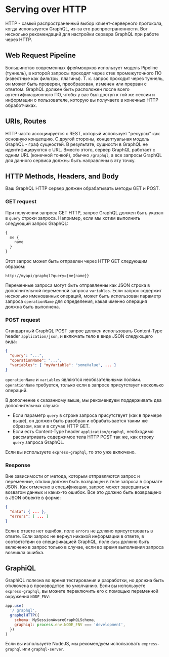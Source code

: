 # Serving over HTTP

HTTP - самый распространенный выбор клиент-серверного протокола, когда используется GraphQL, из-за его распространенности. Вот несколько рекомендаций для настройки сервера GraphQL при работе через HTTP.

## Web Request Pipeline

Большинство современных фреймворков использует модель Pipeline (туннель), в которой запросы проходят через стек промежуточного ПО (известные как фильтры, плагины). Т. к. запрос проходит через туннель, он может быть проверен, преобразован, изменен или прерван с ответом. GraphQL должен быть расположен после всего аутентификационного ПО, чтобы у вас был доступ к той же сессии и информации о пользователе, которую вы получаете в конечных HTTP обработчиках.

## URIs, Routes

HTTP часто ассоциируется с REST, который использует "ресурсы" как основную концепцию. С другой стороны, концептуальная модель GraphQL - граф сущностей. В результате, сущности в GraphQL не идентифицируются с URL. Вместо этого, сервер GraphQL работает с одним URL (конечной точкой), обычно `/graphql`, а все запросы GraphQL для данного сервиса должны быть направлены в эту точку.

## HTTP Methods, Headers, and Body

Ваш GraphQL HTTP сервер должен обрабатывать методы GET и POST.

### GET request

При получении запроса GET HTTP, запрос GraphQL должен быть указан в `query` строки запроса. Например, если мы хотим выполнить следующий запрос GraphQL:

```graphql
{
  me {
    name
  }
}
```

Этот запрос может быть отправлен через HTTP GET следующим образом:

```
http://myapi/graphql?query={me{name}}
```

Переменные запроса могут быть отправленны как JSON строка в дополнительной переменной запроса `variables`. Если запрос содержит несколько именованных операций, может быть использован параметр запроса `operationName` для определения, какая именно операция должна быть выполнена.

### POST request

Стандартный GraphQL POST запрос должен использовать Content-Type header `application/json`, и включать тело в виде JSON следующего вида:

```json
{
  "query": "...",
  "operationName": "...",
  "variables": { "myVariable": "someValue", ... }
}
```

`operationName` и `variables` являются необязательными полями. `operationName` требуется, только если в запросе присутствует несколько операций.

В дополнение к сказанному выше, мы рекомендуем поддерживать два дополнительных случая:

- Если параметр `query` в строке запроса присутствует (как в примере выше), он должен быть разобран и обрабатывается таким же образом, как и в случае HTTP GET.
- Если есть Content-Type header `application/graphql`, необходимо рассматривать содержимое тела HTTP POST так же, как строку `query` запроса GraphQL.

Если вы используете `express-graphql`, то это уже включено.

### Response

Вне зависимости от метода, которым отправляются запрос и переменные, отклик должен быть возвращен в теле запроса в формате JSON. Как отмечено в спецификации, запрос может завершиться возватом данных и каких-то ошибок. Все это должно быть возвращено в JSON объекте в форме:

```json
{
  "data": { ... },
  "errors": [ ... ]
}
```

Если в ответе нет ошибок, поле `errors` не должно присутствовать в ответе. Если запрос не вернул никакой информации в ответе, в соответствии со спецификацией GraphQL, поле `data` должно быть включено в запрос только в случае, если во время выполнения запроса возникла ошибка.

## GraphiQL

GraphiQL полезна во время тестирования и разработки, но должна быть отключена в производстве по умолчанию. Если вы используете `express-graphql`, вы можете переключить его c помощью переменной окружения `NODE_ENV`:

```js
app.use(
  '/ graphql',
  graphqlHTTP({
    schema: MySessionAwareGraphQLSchema,
    graphiql: process.env.NODE_ENV === 'development',
  })
)
```

Если вы используете NodeJS, мы рекомендуем использовать `express-graphql` или `graphql-server`.
